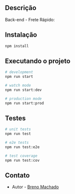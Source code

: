 ## Descrição

Back-end - Frete Rápido:

## Instalação

```bash
npm install
```

## Executando o projeto

```bash
# development
npm run start

# watch mode
npm run start:dev

# production mode
npm run start:prod
```

## Testes

```bash
# unit tests
npm run test

# e2e tests
npm run test:e2e

# test coverage
npm run test:cov
```

## Contato

- Autor - [Breno Machado](https://brenomachado.dev)
